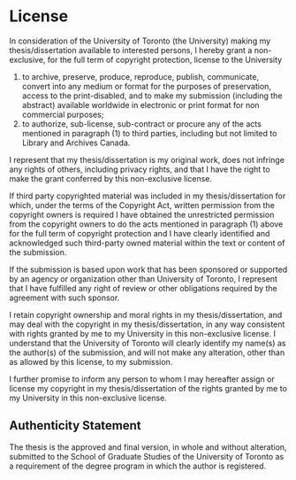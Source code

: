 # License

In consideration of the University of Toronto (the University) making my thesis/dissertation available to interested persons, I hereby grant a non-exclusive, for the full term of copyright protection, license to the University

1. to archive, preserve, produce, reproduce, publish, communicate, convert into any medium or format for the purposes of preservation, access to the print-disabled, and to make my submission (including the abstract) available worldwide in electronic or print format for non commercial purposes;
2. to authorize, sub-license, sub-contract or procure any of the acts mentioned in paragraph (1) to third parties, including but not limited to Library and Archives Canada.

I represent that my thesis/dissertation is my original work, does not infringe any rights of others, including privacy rights, and that I have the right to make the grant conferred by this non-exclusive license.

If third party copyrighted material was included in my thesis/dissertation for which, under the terms of the Copyright Act, written permission from the copyright owners is required I have obtained the unrestricted permission from the copyright owners to do the acts mentioned in paragraph (1) above for the full term of copyright protection and I have clearly identified and acknowledged such third-party owned material within the text or content of the submission.

If the submission is based upon work that has been sponsored or supported by an agency or organization other than University of Toronto, I represent that I have fulfilled any right of review or other obligations required by the agreement with such sponsor.

I retain copyright ownership and moral rights in my thesis/dissertation, and may deal with the copyright in my thesis/dissertation, in any way consistent with rights granted by me to my University in this non-exclusive license.
I understand that the University of Toronto will clearly identify my name(s) as the author(s) of the submission, and will not make any alteration, other than as allowed by this license, to my submission.

I further promise to inform any person to whom I may hereafter assign or license my copyright in my thesis/dissertation of the rights granted by me to my University in this non-exclusive license.

## Authenticity Statement

The thesis is the approved and final version, in whole and without alteration, submitted to the School of Graduate Studies of the University of Toronto as a requirement of the degree program in which the author is registered.
